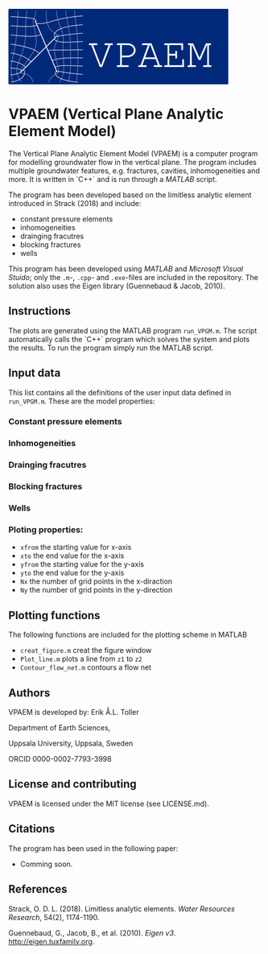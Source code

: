 ![logo](https://github.com/eriktoller/VPAEM/blob/main/VPAEM_logo.png)
# VPAEM (Vertical Plane Analytic Element Model)
The Vertical Plane Analytic Element Model (VPAEM) is a computer program for modelling groundwater flow in the vertical plane. The program includes multiple groundwater features, e.g. fractures, cavities, inhomogeneities and more. It is written in ´C++´ and is run through a *MATLAB* script.

The program has been developed based on the limitless analytic element introduced in Strack (2018) and include:
- constant pressure elements
- inhomogeneities
- drainging fracutres
- blocking fractures
- wells

This program has been developed using *MATLAB* and *Microsoft Visual Stuido*; only the `.m`-, `.cpp`- and `.exe`-files are included in the repository. The solution also uses the Eigen library (Guennebaud & Jacob, 2010).

## Instructions
The plots are generated using the MATLAB program `run_VPGM.m`. The script automatically calls the ´C++´ program which solves the system and plots the results. To run the program simply run the MATLAB script.

## Input data
This list contains all the definitions of the user input data defined in `run_VPGM.m`. These are the model properties:

### Constant pressure elements
### Inhomogeneities
### Drainging fracutres
### Blocking fractures
### Wells


### Ploting properties:
- `xfrom` the starting value for x-axis
- `xto` the end value for the x-axis
- `yfrom` the starting value for the y-axis
- `yto` the end value for the y-axis
- `Nx` the number of grid points in the x-diraction
- `Ny` the number of grid points in the y-direction

## Plotting functions
The following functions are included for the plotting scheme in MATLAB
- `creat_figure.m` creat the figure window
- `Plot_line.m` plots a line from `z1` to `z2`
- `Contour_flow_net.m` contours a flow net

## Authors
VPAEM is developed by:
Erik Å.L. Toller

Department of Earth Sciences,

Uppsala University, Uppsala, Sweden

ORCID 0000-0002-7793-3998

## License and contributing
VPAEM is licensed under the MIT license (see LICENSE.md).

## Citations
The program has been used in the following paper:
- Comming soon.

## References
Strack, O. D. L. (2018). Limitless analytic elements. *Water Resources Research*, 54(2), 1174-1190.

Guennebaud, G., Jacob, B., et al. (2010). *Eigen v3*. http://eigen.tuxfamily.org.


